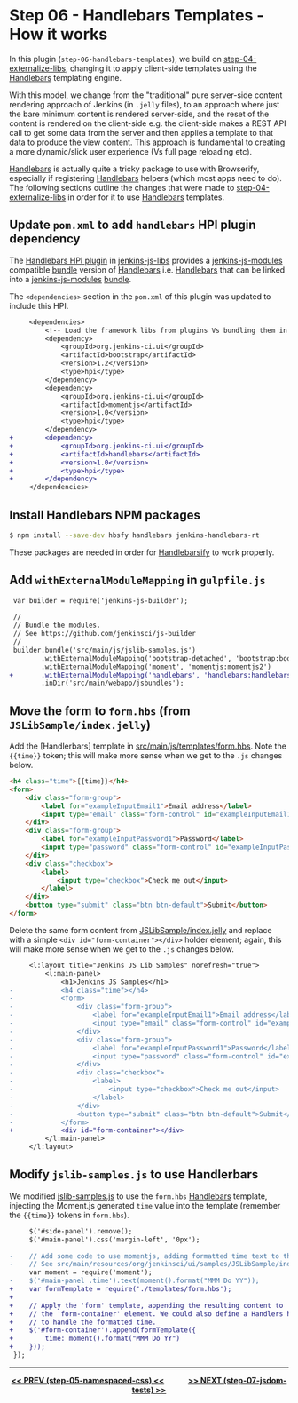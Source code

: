 # Step 06 - Handlebars Templates - How it works
In this plugin (`step-06-handlebars-templates`), we build on <a href="../../../tree/master/step-04-externalize-libs">step-04-externalize-libs</a>,
changing it to apply client-side templates using the [Handlebars] templating engine.

With this model, we change from the "traditional" pure server-side content rendering approach of Jenkins (in `.jelly` files),
to an approach where just the bare minimum content is rendered server-side, and the reset of the content is rendered on
the client-side e.g. the client-side makes a REST API call to get some data from the server and then applies a template
to that data to produce the view content. This approach is fundamental to creating a more dynamic/slick user experience
(Vs full page reloading etc).
 
[Handlebars] is actually quite a tricky package to use with Browserify, especially if registering [Handlebars] helpers
(which most apps need to do). The following sections outline the changes that were made to
<a href="../../../tree/master/step-04-externalize-libs">step-04-externalize-libs</a> in order for it to use [Handlebars] templates.

## Update `pom.xml` to add `handlebars` HPI plugin dependency
The [Handlebars HPI plugin](https://github.com/jenkinsci/js-libs/tree/master/handlebars) in [jenkins-js-libs] provides
a [jenkins-js-modules] compatible [bundle] version of [Handlebars] i.e. [Handlebars] that can be linked into a [jenkins-js-modules]
[bundle].

The `<dependencies>` section in the `pom.xml` of this plugin was updated to include this HPI.

```diff
     <dependencies>
         <!-- Load the framework libs from plugins Vs bundling them in an uber-bundle. -->
         <dependency>
             <groupId>org.jenkins-ci.ui</groupId>
             <artifactId>bootstrap</artifactId>
             <version>1.2</version>
             <type>hpi</type>
         </dependency>
         <dependency>
             <groupId>org.jenkins-ci.ui</groupId>
             <artifactId>momentjs</artifactId>
             <version>1.0</version>
             <type>hpi</type>            
         </dependency>
+        <dependency>
+            <groupId>org.jenkins-ci.ui</groupId>
+            <artifactId>handlebars</artifactId>
+            <version>1.0</version>
+            <type>hpi</type>            
+        </dependency>
     </dependencies>
```

## Install Handlebars NPM packages

```sh
$ npm install --save-dev hbsfy handlebars jenkins-handlebars-rt 
```

These packages are needed in order for [Handlebarsify](https://www.npmjs.com/package/handlebarsify) to work properly.

## Add `withExternalModuleMapping` in `gulpfile.js`

```diff
 var builder = require('jenkins-js-builder');
 
 //
 // Bundle the modules.
 // See https://github.com/jenkinsci/js-builder
 //
 builder.bundle('src/main/js/jslib-samples.js')
        .withExternalModuleMapping('bootstrap-detached', 'bootstrap:bootstrap3')
        .withExternalModuleMapping('moment', 'momentjs:momentjs2')
+       .withExternalModuleMapping('handlebars', 'handlebars:handlebars3')
        .inDir('src/main/webapp/jsbundles');
```

## Move the form to `form.hbs` (from `JSLibSample/index.jelly`)
Add the [Handlerbars] template in [src/main/js/templates/form.hbs](src/main/js/templates/form.hbs). Note the `{{time}}`
token; this will make more sense when we get to the `.js` changes below.

```html
<h4 class="time">{{time}}</h4>
<form>
    <div class="form-group">
        <label for="exampleInputEmail1">Email address</label>
        <input type="email" class="form-control" id="exampleInputEmail1" placeholder="Email" />
    </div>
    <div class="form-group">
        <label for="exampleInputPassword1">Password</label>
        <input type="password" class="form-control" id="exampleInputPassword1" placeholder="Password" />
    </div>
    <div class="checkbox">
        <label>
            <input type="checkbox">Check me out</input>
        </label>
    </div>
    <button type="submit" class="btn btn-default">Submit</button>
</form>
```

Delete the same form content from [JSLibSample/index.jelly](src/main/resources/org/jenkinsci/ui/samples/JSLibSample/index.jelly)
and replace with a simple `<div id="form-container"></div>` holder element; again, this will make more sense when we get to the
`.js` changes below.
 
```diff
     <l:layout title="Jenkins JS Lib Samples" norefresh="true">
         <l:main-panel>
             <h1>Jenkins JS Samples</h1>
-            <h4 class="time"></h4>
-            <form>
-                <div class="form-group">
-                    <label for="exampleInputEmail1">Email address</label>
-                    <input type="email" class="form-control" id="exampleInputEmail1" placeholder="Email"></input>
-                </div>
-                <div class="form-group">
-                    <label for="exampleInputPassword1">Password</label>
-                    <input type="password" class="form-control" id="exampleInputPassword1" placeholder="Password"></input>
-                </div>
-                <div class="checkbox">
-                    <label>
-                        <input type="checkbox">Check me out</input>
-                    </label>
-                </div>
-                <button type="submit" class="btn btn-default">Submit</button>
-            </form>
+            <div id="form-container"></div>
         </l:main-panel>
     </l:layout>
```

## Modify `jslib-samples.js` to use Handlerbars
We modified [jslib-samples.js](src/main/js/jslib-samples.js) to use the `form.hbs` [Handlebars] template, injecting the
Moment.js generated `time` value into the template (remember the `{{time}}` tokens in `form.hbs`).

```diff
     $('#side-panel').remove();
     $('#main-panel').css('margin-left', '0px');
     
-    // Add some code to use momentjs, adding formatted time text to the page.
-    // See src/main/resources/org/jenkinsci/ui/samples/JSLibSample/index.jelly.
     var moment = require('moment');
-    $('#main-panel .time').text(moment().format("MMM Do YY"));
+    var formTemplate = require('./templates/form.hbs');    
+
+    // Apply the 'form' template, appending the resulting content to
+    // the 'form-container' element. We could also define a Handlers helper
+    // to handle the formatted time.
+    $('#form-container').append(formTemplate({
+        time: moment().format("MMM Do YY")
+    }));
 }); 
```

<hr/>
<p align="center">
<b><a href="../../../tree/master/step-05-namespaced-css">&lt;&lt; PREV (step-05-namespaced-css) &lt;&lt;</a>  &nbsp;&nbsp;&nbsp;&nbsp;&nbsp;&nbsp;&nbsp;&nbsp;&nbsp;&nbsp;&nbsp;  <a href="../../../tree/master/step-07-jsdom-tests">&gt;&gt; NEXT (step-07-jsdom-tests) &gt;&gt;</a></b>
</p>

[Handlebars]: http://handlebarsjs.com/
[Node.js]: https://nodejs.org
[Gulp]: https://github.com/gulpjs/gulp
[jenkins-js-builder]: https://github.com/jenkinsci/js-builder
[jenkins-js-modules]: https://github.com/jenkinsci/js-modules
[jenkins-js-libs]: https://github.com/jenkinsci/js-libs
[CommonJS]: http://www.commonjs.org/
[jquery-detached]: https://github.com/tfennelly/jquery-detached
[bootstrap-detached]: https://github.com/tfennelly/bootstrap-detached
[Browserify]: http://browserify.org/
[bundle]: https://github.com/jenkinsci/js-modules/blob/master/FAQs.md#what-is-the-difference-between-a-module-and-a-bundle

